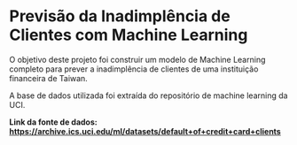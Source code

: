# Previsão da Inadimplência de Clientes com Machine Learning

O objetivo deste projeto foi construir um modelo de Machine Learning completo para prever a inadimplência de clientes de uma instituição financeira de Taiwan.

A base de dados utilizada foi extraída do repositório de machine learning da UCI.

**Link da fonte de dados: https://archive.ics.uci.edu/ml/datasets/default+of+credit+card+clients**
